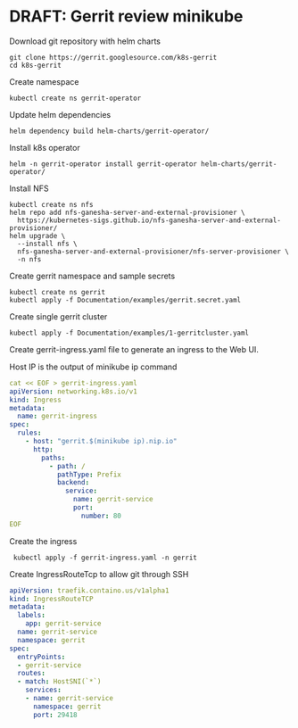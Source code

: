 # DRAFT: Gerrit review minikube

Download git repository with helm charts

```
git clone https://gerrit.googlesource.com/k8s-gerrit
cd k8s-gerrit
```

Create namespace

```
kubectl create ns gerrit-operator
```

Update helm dependencies

```
helm dependency build helm-charts/gerrit-operator/
```

Install k8s operator

```
helm -n gerrit-operator install gerrit-operator helm-charts/gerrit-operator/
```

Install NFS

```
kubectl create ns nfs
helm repo add nfs-ganesha-server-and-external-provisioner \
  https://kubernetes-sigs.github.io/nfs-ganesha-server-and-external-provisioner/
helm upgrade \
  --install nfs \
  nfs-ganesha-server-and-external-provisioner/nfs-server-provisioner \
  -n nfs
```

Create gerrit namespace and sample secrets

```
kubectl create ns gerrit
kubectl apply -f Documentation/examples/gerrit.secret.yaml
```

Create single gerrit cluster

```
kubectl apply -f Documentation/examples/1-gerritcluster.yaml
```

Create gerrit-ingress.yaml file to generate an ingress to the Web UI.

Host IP is the output of minikube ip command

```yaml
cat << EOF > gerrit-ingress.yaml
apiVersion: networking.k8s.io/v1
kind: Ingress
metadata:
  name: gerrit-ingress
spec:
  rules:
    - host: "gerrit.$(minikube ip).nip.io"
      http:
        paths:
          - path: /
            pathType: Prefix
            backend:
              service:
                name: gerrit-service
                port:
                  number: 80
EOF
```

Create the ingress

```
 kubectl apply -f gerrit-ingress.yaml -n gerrit
```

Create IngressRouteTcp to allow git through SSH

```yaml
apiVersion: traefik.containo.us/v1alpha1
kind: IngressRouteTCP
metadata:
  labels:
    app: gerrit-service
  name: gerrit-service
  namespace: gerrit
spec:
  entryPoints:
  - gerrit-service
  routes:
  - match: HostSNI(`*`)
    services:
    - name: gerrit-service
      namespace: gerrit
      port: 29418
```
